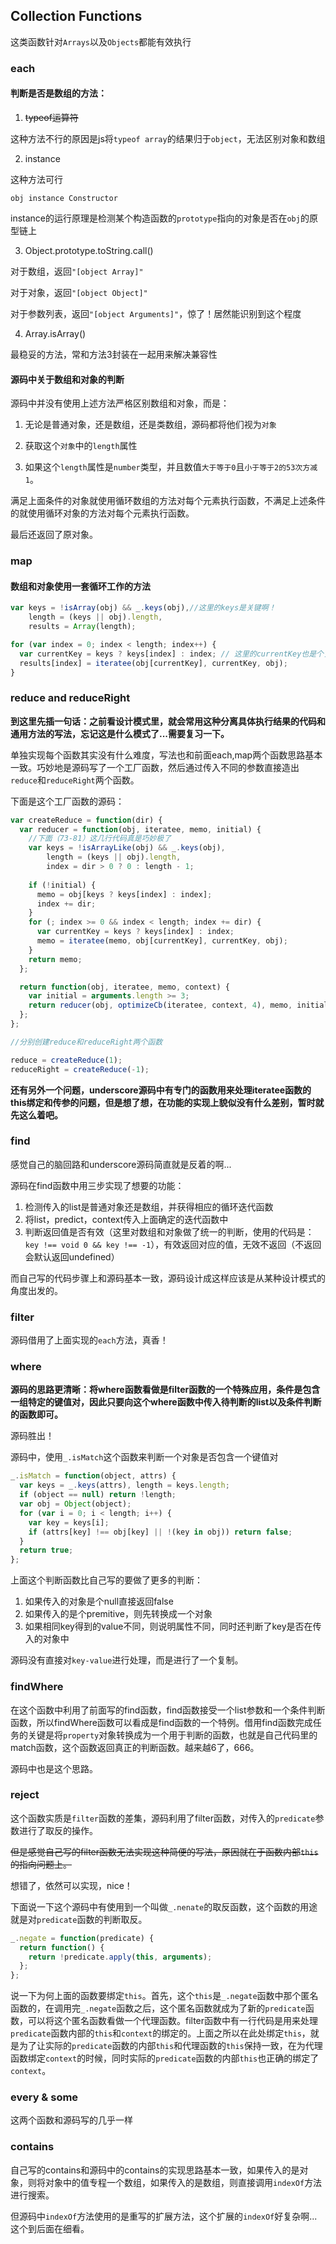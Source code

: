 ## Collection Functions

这类函数针对`Arrays`以及`Objects`都能有效执行

### each

#### 判断是否是数组的方法：

1. ~~typeof运算符~~

  这种方法不行的原因是js将`typeof array`的结果归于`object`，无法区别对象和数组

2. instance

  这种方法可行

  `obj instance Constructor`

  instance的运行原理是检测某个构造函数的`prototype`指向的对象是否在`obj`的原型链上

3. Object.prototype.toString.call()

  对于数组，返回`"[object Array]"`

  对于对象，返回`"[object Object]"`

  对于参数列表，返回`"[object Arguments]"`，惊了！居然能识别到这个程度

4. Array.isArray()

  最稳妥的方法，常和方法3封装在一起用来解决兼容性

#### 源码中关于数组和对象的判断

源码中并没有使用上述方法严格区别数组和对象，而是：

1. 无论是普通对象，还是数组，还是类数组，源码都将他们视为`对象`

2. 获取这个`对象`中的`length`属性

3. 如果这个`length`属性是`number`类型，并且数值`大于等于0`且`小于等于2的53次方减1`。

满足上面条件的对象就使用循环数组的方法对每个元素执行函数，不满足上述条件的就使用循环对象的方法对每个元素执行函数。

最后还返回了原对象。

### map

#### 数组和对象使用一套循环工作的方法

```js
var keys = !isArray(obj) && _.keys(obj),//这里的keys是关键啊！
    length = (keys || obj).length,
    results = Array(length);

for (var index = 0; index < length; index++) {
  var currentKey = keys ? keys[index] : index; // 这里的currentKey也是个关键！
  results[index] = iteratee(obj[currentKey], currentKey, obj);
}
```

### reduce and reduceRight

**到这里先插一句话：之前看设计模式里，就会常用这种分离具体执行结果的代码和通用方法的写法，忘记这是什么模式了...需要复习一下。**

单独实现每个函数其实没有什么难度，写法也和前面each,map两个函数思路基本一致。巧妙地是源码写了一个工厂函数，然后通过传入不同的参数直接造出`reduce`和`reduceRight`两个函数。

下面是这个工厂函数的源码：

```js
var createReduce = function(dir) {
  var reducer = function(obj, iteratee, memo, initial) {
    //下面（73-81）这几行代码真是巧妙极了
    var keys = !isArrayLike(obj) && _.keys(obj),
        length = (keys || obj).length,
        index = dir > 0 ? 0 : length - 1;
    
    if (!initial) {
      memo = obj[keys ? keys[index] : index];
      index += dir;
    }
    for (; index >= 0 && index < length; index += dir) {
      var currentKey = keys ? keys[index] : index;
      memo = iteratee(memo, obj[currentKey], currentKey, obj);
    }
    return memo;
  };

  return function(obj, iteratee, memo, context) {
    var initial = arguments.length >= 3;
    return reducer(obj, optimizeCb(iteratee, context, 4), memo, initial);
  };
};

//分别创建reduce和reduceRight两个函数

reduce = createReduce(1);
reduceRight = createReduce(-1);
```

**还有另外一个问题，underscore源码中有专门的函数用来处理iteratee函数的this绑定和传参的问题，但是想了想，在功能的实现上貌似没有什么差别，暂时就先这么着吧。**

### find

感觉自己的脑回路和underscore源码简直就是反着的啊...

源码在find函数中用三步实现了想要的功能：
1. 检测传入的list是普通对象还是数组，并获得相应的循环迭代函数
2. 将list，predict，context传入上面确定的迭代函数中
3. 判断返回值是否有效（这里对数组和对象做了统一的判断，使用的代码是：`key !== void 0 && key !== -1`），有效返回对应的值，无效不返回（不返回会默认返回undefined）

而自己写的代码步骤上和源码基本一致，源码设计成这样应该是从某种设计模式的角度出发的。

### filter

源码借用了上面实现的`each`方法，真香！

### where

**源码的思路更清晰：将where函数看做是filter函数的一个特殊应用，条件是包含一组特定的键值对，因此只要向这个where函数中传入待判断的list以及条件判断的函数即可。**

源码胜出！

源码中，使用`_.isMatch`这个函数来判断一个对象是否包含一个键值对

```js
_.isMatch = function(object, attrs) {
  var keys = _.keys(attrs), length = keys.length;
  if (object == null) return !length;
  var obj = Object(object);
  for (var i = 0; i < length; i++) {
    var key = keys[i];
    if (attrs[key] !== obj[key] || !(key in obj)) return false;
  }
  return true;
};
```
上面这个判断函数比自己写的要做了更多的判断：
1. 如果传入的对象是个null直接返回false
2. 如果传入的是个premitive，则先转换成一个对象
3. 如果相同key得到的value不同，则说明属性不同，同时还判断了key是否在传入的对象中

源码没有直接对`key-value`进行处理，而是进行了一个复制。

### findWhere

在这个函数中利用了前面写的find函数，find函数接受一个list参数和一个条件判断函数，所以findWhere函数可以看成是find函数的一个特例。借用find函数完成任务的关键是将`property`对象转换成为一个用于判断的函数，也就是自己代码里的match函数，这个函数返回真正的判断函数。越来越6了，666。

源码中也是这个思路。

### reject

这个函数实质是`filter`函数的差集，源码利用了filter函数，对传入的`predicate`参数进行了取反的操作。

~~但是感觉自己写的filter函数无法实现这种简便的写法，原因就在于函数内部`this`的指向问题上。~~

想错了，依然可以实现，nice！

下面说一下这个源码中有使用到一个叫做`_.nenate`的取反函数，这个函数的用途就是对`predicate`函数的判断取反。

```js
_.negate = function(predicate) {
  return function() {
    return !predicate.apply(this, arguments);
  };
};
```

说一下为何上面的函数要绑定`this`。首先，这个`this`是`_.negate`函数中那个匿名函数的，在调用完`_.negate`函数之后，这个匿名函数就成为了新的`predicate`函数，可以将这个匿名函数看做一个代理函数。filter函数中有一行代码是用来处理`predicate`函数内部的`this`和`context`的绑定的。上面之所以在此处绑定`this`，就是为了让实际的`predicate`函数的内部`this`和代理函数的`this`保持一致，在为代理函数绑定`context`的时候，同时实际的`predicate`函数的内部`this`也正确的绑定了`context`。

### every & some

这两个函数和源码写的几乎一样

### contains

自己写的contains和源码中的contains的实现思路基本一致，如果传入的是对象，则将对象中的值专程一个数组，如果传入的是数组，则直接调用`indexOf`方法进行搜索。

但源码中`indexOf`方法使用的是重写的扩展方法，这个扩展的`indexOf`好复杂啊...这个到后面在细看。